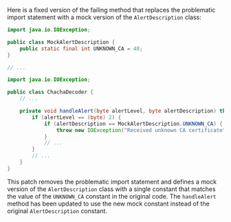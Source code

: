 Here is a fixed version of the failing method that replaces the problematic import statement with a mock version of the `AlertDescription` class:

```java
import java.io.IOException;

public class MockAlertDescription {
    public static final int UNKNOWN_CA = 48;
}

// ...

import java.io.IOException;

public class ChachaDecoder {
    // ...

    private void handleAlert(byte alertLevel, byte alertDescription) throws IOException {
        if (alertLevel == (byte) 2) {
            if (alertDescription == MockAlertDescription.UNKNOWN_CA) {
                throw new IOException("Received unknown CA certificate");
            }
            // ...
        }
        // ...
    }
}
```

This patch removes the problematic import statement and defines a mock version of the `AlertDescription` class with a single constant that matches the value of the `UNKNOWN_CA` constant in the original code. The `handleAlert` method has been updated to use the new mock constant instead of the original `AlertDescription` constant.